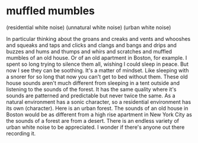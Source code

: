# muffled mumbles

(residential white noise)
(unnatural white noise)
(urban white noise)

In particular thinking about
the groans
and creaks
and vents
and whooshes
and squeaks
and taps
and clicks
and clangs
and bangs
and drips
and buzzes
and hums
and thumps
and whirs
and scratches
and muffled mumbles
of an old house.
Or of an old apartment in Boston, for example.
I spent so long trying to silence them all, wishing I could sleep in peace.
But now I see they can be soothing. It's a matter of mindset.
Like sleeping with a snorer for so long that now you can't get to bed without them.
These old house sounds aren't much different from sleeping in a tent outside and listening to the sounds of the forest.
It has the same quality where it's sounds are patterned and predictable but never twice the same.
As a natural environment has a sonic character, so a residential environment has its own (character).
Here is an urban forest.
The sounds of an old house in Boston would be as different from  a high rise apartment in New York City as the sounds of a forest are from a desert.
There is an endless variety of urban white noise to be appreciated.
I wonder if there's anyone out there recording it.

<!-- Here you could actually do a kind of written translation of the nightly noises of this apartment into a written form. What would that look like? Maybe similar to that book you found of ocean sounds poetry in Daikanyama T-Site. -->